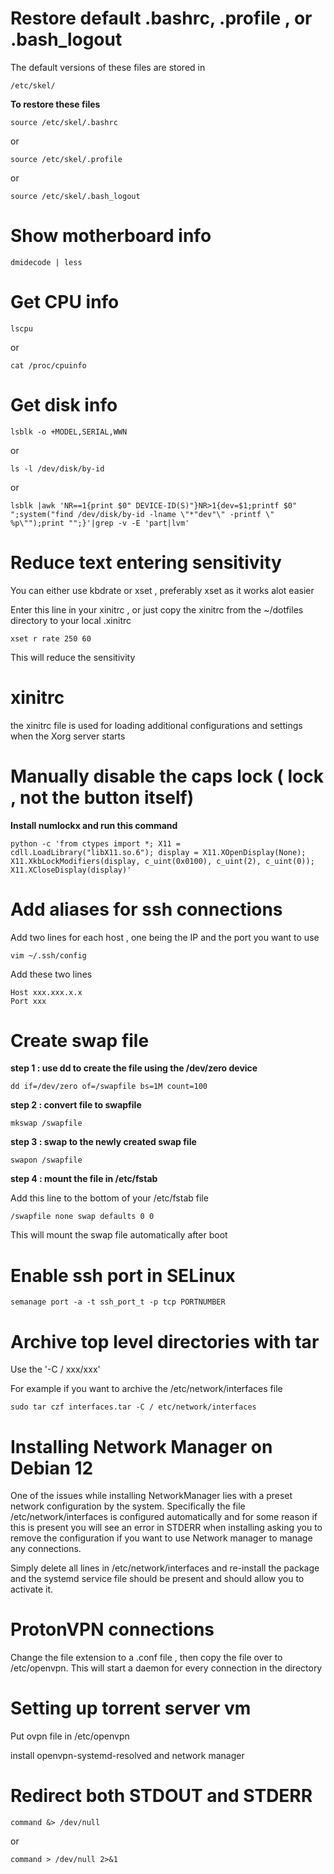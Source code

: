 
# Restore default .bashrc, .profile , or .bash\_logout

The default versions of these files are stored in 

`/etc/skel/`


**To restore these files**

`source /etc/skel/.bashrc`

or 

`source /etc/skel/.profile`

or 

`source /etc/skel/.bash_logout`


# Show motherboard info 

`dmidecode | less`


# Get CPU info 

`lscpu`

or 

`cat /proc/cpuinfo`


# Get disk info 

`lsblk -o +MODEL,SERIAL,WWN`

or 

`ls -l /dev/disk/by-id`

or 

`lsblk |awk 'NR==1{print $0" DEVICE-ID(S)"}NR>1{dev=$1;printf $0" ";system("find /dev/disk/by-id -lname \"*"dev"\" -printf \" %p\"");print "";}'|grep -v -E 'part|lvm'`


# Reduce text entering sensitivity 

You can either use kbdrate or xset , preferably xset as it works alot easier 

Enter this line in your xinitrc , or just copy the xinitrc from the ~/dotfiles directory to your local .xinitrc

`xset r rate 250 60`


This will reduce the sensitivity 


# xinitrc 

the xinitrc file is used for loading additional configurations and settings when the Xorg server starts 


# Manually disable the caps lock ( lock , not the button itself) 

**Install numlockx and run this command**

`python -c 'from ctypes import *; X11 = cdll.LoadLibrary("libX11.so.6"); display = X11.XOpenDisplay(None); X11.XkbLockModifiers(display, c_uint(0x0100), c_uint(2), c_uint(0)); X11.XCloseDisplay(display)'`


# Add aliases for ssh connections 

Add two lines for each host , one being the IP and the port you want to use 

`vim ~/.ssh/config `

Add these two lines 

```
Host xxx.xxx.x.x
Port xxx

```

# Create swap file 

**step 1 : use dd to create the file using the /dev/zero device**

`dd if=/dev/zero of=/swapfile bs=1M count=100`

**step 2 : convert file to swapfile**

`mkswap /swapfile`

**step 3 : swap to the newly created swap file**

`swapon /swapfile`

**step 4 : mount the file in /etc/fstab**

Add this line to the bottom of your /etc/fstab file 

`/swapfile none swap defaults 0 0`

This will mount the swap file automatically after boot 



# Enable ssh port in SELinux 


`semanage port -a -t ssh_port_t -p tcp PORTNUMBER `


# Archive top level directories with tar 

Use the '-C / xxx/xxx'

For example if you want to archive the /etc/network/interfaces file 

`sudo tar czf interfaces.tar -C / etc/network/interfaces`


# Installing Network Manager on Debian 12 

One of the issues while installing NetworkManager lies with a preset network configuration by the system. Specifically the file /etc/network/interfaces is configured automatically and for some reason if this is present you will see an error in STDERR when installing asking you to remove the configuration if you want to use Network manager to manage any connections.


Simply delete all lines in /etc/network/interfaces and re-install the package and the systemd service file should be present and should allow you  to activate it. 

# ProtonVPN connections 

Change the file extension to a .conf file , then copy the file over to /etc/openvpn. This will start a daemon for every connection in the directory 

# Setting up torrent server vm 

Put ovpn file in /etc/openvpn 

install openvpn-systemd-resolved and network manager


# Redirect both STDOUT and STDERR 

`command &> /dev/null`

or 

`command > /dev/null 2>&1`



